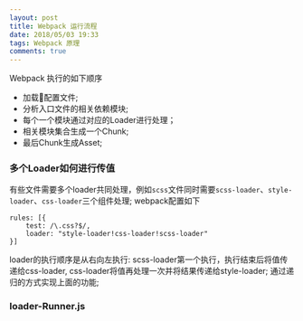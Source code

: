 ```yaml
---
layout: post
title: Webpack 运行流程
date: 2018/05/03 19:33
tags: Webpack 原理
comments: true
---
```

Webpack 执行的如下顺序

* 加载配置文件;
* 分析入口文件的相关依赖模块;
* 每个一个模块通过对应的Loader进行处理；
* 相关模块集合生成一个Chunk;
* 最后Chunk生成Asset;


### 多个Loader如何进行传值
有些文件需要多个loader共同处理，例如`scss`文件同时需要`scss-loader`、`style-loader`、`css-loader`三个组件处理; webpack配置如下

```
rules: [{
    test: /\.css?$/,
    loader: "style-loader!css-loader!scss-loader"
}]
```
loader的执行顺序是从右向左执行: scss-loader第一个执行，执行结束后将值传递给css-loader, css-loader将值再处理一次并将结果传递给style-loader;
通过递归的方式实现上面的功能;

### loader-Runner.js